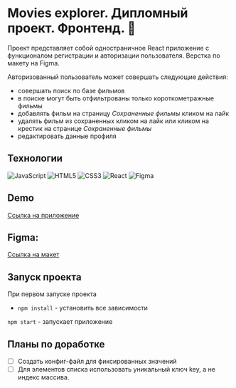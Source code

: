 # Movies explorer. Дипломный проект. Фронтенд. :cinema:

Проект представляет собой одностраничное React приложение с функционалом регистрации и авторизации пользователя. Верстка по макету на Figma.

Авторизованный пользователь может совершать следующие действия:
* совершать поиск по базе фильмов
* в поиске могут быть отфильтрованы только короткометражные фильмы
* добавлять фильм на страницу *Сохраненные фильмы* кликом на лайк
* удалять фильм из сохраненных кликом на лайк или кликом на крестик на странице *Сохраненные фильмы*
* редактировать данные профиля

## Технологии

![JavaScript](https://img.shields.io/badge/javascript-%23323330.svg?style=for-the-badge&logo=javascript&logoColor=%23F7DF1E)
![HTML5](https://img.shields.io/badge/html5-%23E34F26.svg?style=for-the-badge&logo=html5&logoColor=white)
![CSS3](https://img.shields.io/badge/css3-%231572B6.svg?style=for-the-badge&logo=css3&logoColor=white)
![React](https://img.shields.io/badge/react-%2320232a.svg?style=for-the-badge&logo=react&logoColor=%2361DAFB)
![Figma](https://img.shields.io/badge/figma-%23F24E1E.svg?style=for-the-badge&logo=figma&logoColor=white)

## Demo
[Ссылка на приложение](http://movies-explorer.mlaps.nomoredomains.icu/)

## Figma:  

[Ссылка на макет](https://drive.google.com/file/d/1DMpfa1ar4ALOA4OCiTrIztWsHPufLTFd/view?usp=sharing)

## Запуск проекта

При первом запуске проекта

* `npm install` - установить все зависимости

`npm start` - запускает приложение

## Планы по доработке

- [ ] Создать конфиг-файл для фиксированных значений
- [ ] Для элементов списка использовать уникальный ключ key, а не индекс массива.
